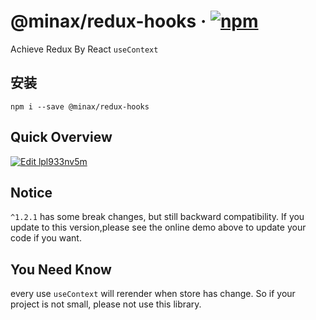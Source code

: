 # @minax/redux-hooks &middot; [![npm](https://img.shields.io/npm/v/@minax/redux-hooks.svg)](https://www.npmjs.com/package/@minax/redux-hooks)
Achieve Redux By React `useContext`

## 安装

``` shell
npm i --save @minax/redux-hooks
```

## Quick Overview

[![Edit lpl933nv5m](https://codesandbox.io/static/img/play-codesandbox.svg)](https://codesandbox.io/s/lpl933nv5m?fontsize=14)

## Notice
`^1.2.1` has some break changes, but still backward compatibility. If you update to this version,please see the online demo above to update your code if you want.

## You Need Know
every use `useContext` will rerender when store has change. So if your project is not small, please not use this library.

